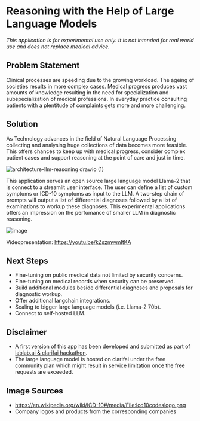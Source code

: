 # Reasoning with the Help of Large Language Models

*This application is for experimental use only. It is not intended for real world use and does not replace medical advice.*

## Problem Statement

Clinical processes are speeding due to the growing workload. The ageing of societies results in more complex cases. Medical progress produces vast amounts of knowledge resulting in the need for specialization and subspecialization of medical professions. In everyday practice consulting patients with a plentitude of complaints gets more and more challenging.

## Solution 

As Technology advances in the field of Natural Language Processing collecting and analysing huge collections of data becomes more feasible. This offers chances to keep up with medical progress, consider complex patient cases and support reasoning at the point of care and just in time.

![architecture-llm-reasoning drawio (1)](https://github.com/bsenst/llm-reasoning/assets/8211411/50a88401-8225-4be8-a87d-29c625e11f4f)

This application serves an open source large language model Llama-2 that is connect to a streamlit user interface. The user can define a list of custom symptoms or ICD-10 symptoms as input to the LLM. A two-step chain of prompts will output a list of differential diagnoses followed by a list of examinations to workup these diagnoses. This experimental applications offers an impression on the perfomance of smaller LLM in diagnostic reasoning.

![image](https://github.com/bsenst/llm-reasoning/assets/8211411/378733a0-6556-4b68-93d9-a057904c2c04)

Videopresentation: https://youtu.be/kZszmwmItKA

## Next Steps

* Fine-tuning on public medical data not limited by security concerns.
* Fine-tuning on medical records when security can be preserved.
* Build additional modules beside differential diagnoses and proposals for diagnostic workup.
* Offer additional langchain integrations.
* Scaling to bigger large language models (i.e. Llama-2 70b).
* Connect to self-hosted LLM.

## Disclaimer

* A first version of this app has been developed and submitted as part of [lablab.ai & clarifai hackathon](https://lablab.ai/event/llama-2-hackathon-with-clarifai/fritzlab/llama-2-reasoning-support).
* The large language model is hosted on clarifai under the free community plan which might result in service limitation once the free requests are exceeded.

## Image Sources
* https://en.wikipedia.org/wiki/ICD-10#/media/File:Icd10codeslogo.png
* Company logos and products from the corresponding companies
